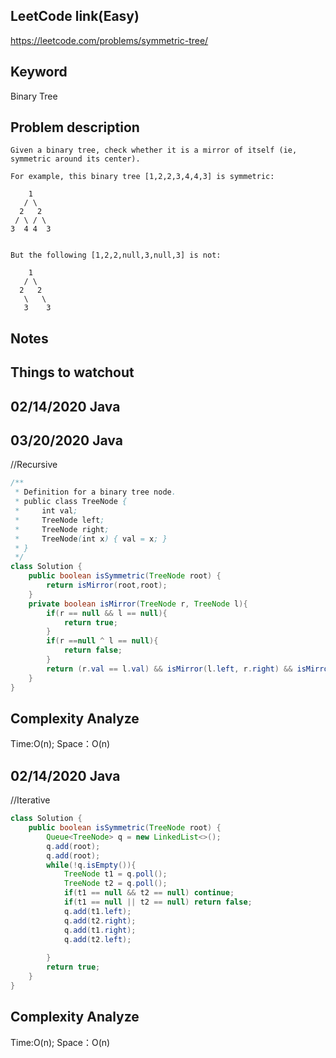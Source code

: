 ## LeetCode link(Easy)
https://leetcode.com/problems/symmetric-tree/

## Keyword
Binary Tree

## Problem description
```
Given a binary tree, check whether it is a mirror of itself (ie, symmetric around its center).

For example, this binary tree [1,2,2,3,4,4,3] is symmetric:

    1
   / \
  2   2
 / \ / \
3  4 4  3
 

But the following [1,2,2,null,3,null,3] is not:

    1
   / \
  2   2
   \   \
   3    3
```



## Notes


## Things to watchout

## 02/14/2020 Java
## 03/20/2020 Java
//Recursive
```java
/**
 * Definition for a binary tree node.
 * public class TreeNode {
 *     int val;
 *     TreeNode left;
 *     TreeNode right;
 *     TreeNode(int x) { val = x; }
 * }
 */
class Solution {
    public boolean isSymmetric(TreeNode root) {
        return isMirror(root,root);
    }
    private boolean isMirror(TreeNode r, TreeNode l){
        if(r == null && l == null){ 
            return true;
        }
        if(r ==null ^ l == null){
            return false;
        }
        return (r.val == l.val) && isMirror(l.left, r.right) && isMirror(r.left, l.right);
    }
}

```
## Complexity Analyze
Time:O(n);
Space：O(n)

## 02/14/2020 Java
//Iterative
```java
class Solution {
    public boolean isSymmetric(TreeNode root) {
        Queue<TreeNode> q = new LinkedList<>();
        q.add(root);
        q.add(root);
        while(!q.isEmpty()){
            TreeNode t1 = q.poll();
            TreeNode t2 = q.poll();
            if(t1 == null && t2 == null) continue;
            if(t1 == null || t2 == null) return false;
            q.add(t1.left);
            q.add(t2.right);
            q.add(t1.right);
            q.add(t2.left);
               
        }
        return true;
    }
}
```
## Complexity Analyze
Time:O(n);
Space：O(n)